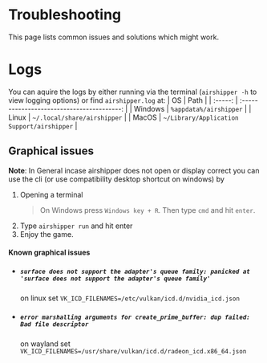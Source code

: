 # Troubleshooting

This page lists common issues and solutions which might work.

# Logs

You can aquire the logs by either running via the terminal (`airshipper -h` to view logging options) or find `airshipper.log` at: 
|   OS    |                    Path                    |
| :-----: | :----------------------------------------: |
| Windows |           `%appdata%/airshipper`           |
|  Linux  |        `~/.local/share/airshipper`         |
|  MacOS  | `~/Library/Application Support/airshipper` |

## Graphical issues

**Note**: In General incase airshipper does not open or display correct you can use the cli (or use compatibility desktop shortcut on windows) by
1. Opening a terminal
   > On Windows press `Windows key + R`. Then type `cmd` and hit `enter`. 
2. Type `airshipper run` and hit enter
3. Enjoy the game.

#### Known graphical issues

- ##### `surface does not support the adapter's queue family: panicked at 'surface does not support the adapter's queue family'`
    on linux set `VK_ICD_FILENAMES=/etc/vulkan/icd.d/nvidia_icd.json`


- ##### `error marshalling arguments for create_prime_buffer: dup failed: Bad file descriptor`
    on wayland set `VK_ICD_FILENAMES=/usr/share/vulkan/icd.d/radeon_icd.x86_64.json`
